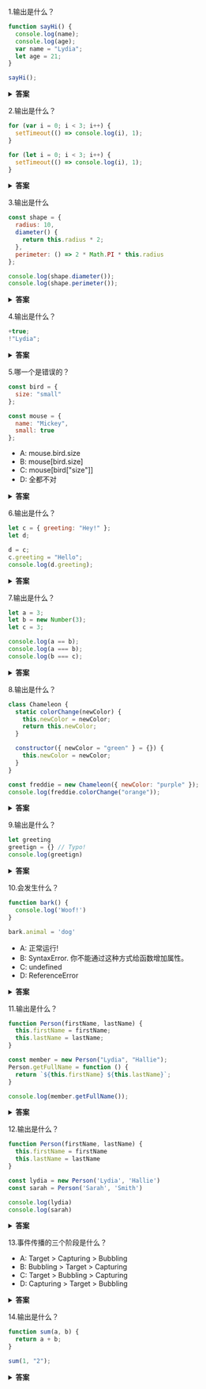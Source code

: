 1.输出是什么？
```javascript
function sayHi() {
  console.log(name);
  console.log(age);
  var name = "Lydia";
  let age = 21;
}

sayHi();
```

<details><summary><b>答案</b></summary>
<p>
undefined  ReferenceError

这里var关键词存在变量提升现象，js引擎会将其变量声明置顶。直到变量被赋值前，它的值都是undefined。

var的变量提升现象让人难以理解，所以let作为新的关键词纠正了这一现象。在这里是不会出现变量提升现象的（包括const关键词）。

考察：变量声明 es6

参考：
[阮一峰es6入门](http://es6.ruanyifeng.com/#docs/let)
</p>
</details>


2.输出是什么？
```javascript
for (var i = 0; i < 3; i++) {
  setTimeout(() => console.log(i), 1);
}

for (let i = 0; i < 3; i++) {
  setTimeout(() => console.log(i), 1);
}
```

<details><summary><b>答案</b></summary>
<p>
3 3 3     

1 2 3

这里有两个点要注意，第一个是js事件循环（event loop），第二个是var和let的作用域。

由于js时间循环机制，这里的所有console，都是在for循环执行结束之后才开始执行的。

在第一个for循环当中，var相当于将i变量声明在了全局作用域（window.i）。同时内部的console所打印的以及++运算符所涉及的那个i，都是由作用域链所寻找到的那个window.i（他们是同一个i！）。由于js事件循环机制，使得console会在for循环的3次执行结束之后进行打印。而此时window.i已经加到了3，所以会打印出3个3

在第二个for循环当中，let关键词将i声明在了由{}组成的局部作用域内，这样每一个console都是访问的当时let的那个i，既1 2 3

>你可能会问，如果每一轮循环的变量i都是重新声明的，那它怎么知道上一轮循环的值，从而计算出本轮循环的值？这是因为 JavaScript 引擎内部会记住上一轮循环的值，初始化本轮的变量i时，就在上一轮循环的基础上进行计算。


考察：
js事件循环 作用域

参考：
[阮一峰es6入门](http://es6.ruanyifeng.com/#docs/let)
</p>
</details>


3.输出是什么
```javascript
const shape = {
  radius: 10,
  diameter() {
    return this.radius * 2;
  },
  perimeter: () => 2 * Math.PI * this.radius
};

console.log(shape.diameter());
console.log(shape.perimeter());
```
<details><summary><b>答案</b></summary>
<p>
20
NaN

这道题关键点在于this指向的理解。
第一个console，this指向的是调用者shape对象，既这里的this.radius是10
第二个console要注意的是这里函数的定义方式。这里函数是通过箭头函数定义的，箭头函数中的this所指向的是定义时环境，在这里this其实是window，所以this.radius其实是undefined。所以数学计算中，如果出现非数学值，则一律返回NaN。

考察：变量声明 es6 this

参考：
[阮一峰es6入门](http://es6.ruanyifeng.com/#docs/let)
</p>
</details>


4.输出是什么？
```javascript
+true;
!"Lydia";
```
<details><summary><b>答案</b></summary>
<p>
1
false

+运算符带有隐式类型转换（这里转换成数字）。
|运算|值|
|---|---|
|+true|1|
|+false|0|
|+NaN|NaN|
|+undefined|NaN|
|+1|1|
|+0|0|
+'string'|NaN|

!是取反符号，这里数字取反为false。
|运算|值|
|---|---|
|!1|false|
|!0|true|
|!'string'|false|
|!undefined|true|
|!NaN|true|
考察：隐式类型转换

</p>
</details>


5.哪一个是错误的？
```javascript 
const bird = {
  size: "small"
};

const mouse = {
  name: "Mickey",
  small: true
};
```
* A: mouse.bird.size
* B: mouse[bird.size]
* C: mouse[bird["size"]]
* D: 全都不对

<details><summary><b>答案</b></summary>
<p>
A

js中对象的属性除了用.运算符取值之外，还可以使用类似数组的形式（object[key]）。

考察：对象
</p>
</details>


6.输出是什么？
```javascript
let c = { greeting: "Hey!" };
let d;

d = c;
c.greeting = "Hello";
console.log(d.greeting);
```

<details><summary><b>答案</b></summary>
<p>
"Hey!"

js中，对象类型赋值其实是赋值的指针。这里d、c都是指针，指向同一块存有{ greeting: "hey!" }对象的内存空间。
所以这里改变c.greeting其实也改变了d.greeting。

考察：js变量引用
</p>
</details>


7.输出是什么？
```javascript
let a = 3;
let b = new Number(3);
let c = 3;

console.log(a == b);
console.log(a === b);
console.log(b === c);
```

<details><summary><b>答案</b></summary>
<p>
true
false
false

new Number(3)返回的，其实是一个对象（Object.prototype.toString(a) === "[object Object]"）。
==运算符有隐式类型转换，所以b在这里被转换成Number类型的数字。a == b
===则没有这种转换，由于变量类型不同，a和b，b和c都不等。

考察：js变量引用 变量声明
</p>
</details>


8.输出是什么？
```javascript
class Chameleon {
  static colorChange(newColor) {
    this.newColor = newColor;
    return this.newColor;
  }

  constructor({ newColor = "green" } = {}) {
    this.newColor = newColor;
  }
}

const freddie = new Chameleon({ newColor: "purple" });
console.log(freddie.colorChange("orange"));
```

<details><summary><b>答案</b></summary>
<p>
TypeError

static关键字定义的函数无法被实例调用。

考察：类
</p>
</details>


9.输出是什么？
```javascript
let greeting
greetign = {} // Typo!
console.log(greetign)
```

<details><summary><b>答案</b></summary>
<p>
{}

(这种题目很容易看错，我觉得如果要考察变量声明应该更直观一点)
在js中，如果使用let/var等关键字，引擎会自动将其声明为全局变量。
这里的greetign是全局变量，并且被赋值为{}

考察：类
</p>
</details>


10.会发生什么？
```javascript
function bark() {
  console.log('Woof!')
}

bark.animal = 'dog'
```
* A: 正常运行!
* B: SyntaxError. 你不能通过这种方式给函数增加属性。
* C: undefined
* D: ReferenceError

<details><summary><b>答案</b></summary>
<p>
A

函数也是对象，所以是可以给一个函数添加属性的。
其实函数被声明出来后本身也是有各种属性的。length arguments name等

考察：函数
</p>
</details>


11.输出是什么？
```javascript
function Person(firstName, lastName) {
  this.firstName = firstName;
  this.lastName = lastName;
}

const member = new Person("Lydia", "Hallie");
Person.getFullName = function () {
  return `${this.firstName} ${this.lastName}`;
}

console.log(member.getFullName());
```

<details><summary><b>答案</b></summary>
<p>
A

函数也是对象，所以是可以给一个函数添加属性的。
其实函数被声明出来后本身也是有各种属性的。length arguments name等

考察：函数
</p>
</details>


12.输出是什么？
```javascript
function Person(firstName, lastName) {
  this.firstName = firstName
  this.lastName = lastName
}

const lydia = new Person('Lydia', 'Hallie')
const sarah = Person('Sarah', 'Smith')

console.log(lydia)
console.log(sarah)
```

<details><summary><b>答案</b></summary>
<p>
Person {firstName: "Lydia", lastName: "Hallie"}
undefined

第一个console是打印出了Person的实例
第二个console是打印出了函数Person的返回
函数Person实际上没有返回，所以是undefined

考察：类 函数
</p>
</details>


13.事件传播的三个阶段是什么？
* A: Target > Capturing > Bubbling
* B: Bubbling > Target > Capturing
* C: Target > Bubbling > Capturing
* D: Capturing > Target > Bubbling

<details><summary><b>答案</b></summary>
<p>
D

浏览器事件是先由根元素向下传播到事件元素（捕获），再由事件元素传回根元素（冒泡）。

考察：浏览器事件机制
</p>
</details>


14.输出是什么？
```javascript
function sum(a, b) {
  return a + b;
}

sum(1, "2");
```

<details><summary><b>答案</b></summary>
<p>
12

+运算符如果涉及到字符串，会将前后变量进行隐式转换然后进行字符串拼接。

考察：运算符
</p>
</details>